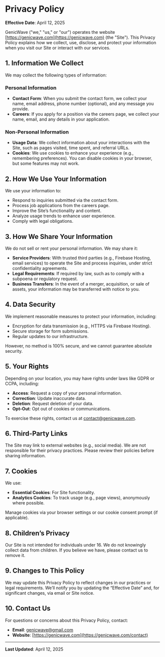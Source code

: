 # Privacy Policy

**Effective Date**: April 12, 2025

GenicWave ("we," "us," or "our") operates the website [https://genicwave.com](https://genicwave.com) (the "Site"). This Privacy Policy explains how we collect, use, disclose, and protect your information when you visit our Site or interact with our services.

## 1. Information We Collect

We may collect the following types of information:

### Personal Information
- **Contact Form**: When you submit the contact form, we collect your name, email address, phone number (optional), and any message you provide.
- **Careers**: If you apply for a position via the careers page, we collect your name, email, and any details in your application.

### Non-Personal Information
- **Usage Data**: We collect information about your interactions with the Site, such as pages visited, time spent, and referral URLs.
- **Cookies**: We use cookies to enhance your experience (e.g., remembering preferences). You can disable cookies in your browser, but some features may not work.

## 2. How We Use Your Information

We use your information to:
- Respond to inquiries submitted via the contact form.
- Process job applications from the careers page.
- Improve the Site’s functionality and content.
- Analyze usage trends to enhance user experience.
- Comply with legal obligations.

## 3. How We Share Your Information

We do not sell or rent your personal information. We may share it:
- **Service Providers**: With trusted third parties (e.g., Firebase Hosting, email services) to operate the Site and process inquiries, under strict confidentiality agreements.
- **Legal Requirements**: If required by law, such as to comply with a subpoena or regulatory request.
- **Business Transfers**: In the event of a merger, acquisition, or sale of assets, your information may be transferred with notice to you.

## 4. Data Security

We implement reasonable measures to protect your information, including:
- Encryption for data transmission (e.g., HTTPS via Firebase Hosting).
- Secure storage for form submissions.
- Regular updates to our infrastructure.

However, no method is 100% secure, and we cannot guarantee absolute security.

## 5. Your Rights

Depending on your location, you may have rights under laws like GDPR or CCPA, including:
- **Access**: Request a copy of your personal information.
- **Correction**: Update inaccurate data.
- **Deletion**: Request deletion of your data.
- **Opt-Out**: Opt out of cookies or communications.

To exercise these rights, contact us at contact@genicwave.com.

## 6. Third-Party Links

The Site may link to external websites (e.g., social media). We are not responsible for their privacy practices. Please review their policies before sharing information.

## 7. Cookies

We use:
- **Essential Cookies**: For Site functionality.
- **Analytics Cookies**: To track usage (e.g., page views), anonymously where possible.

Manage cookies via your browser settings or our cookie consent prompt (if applicable).

## 8. Children’s Privacy

Our Site is not intended for individuals under 16. We do not knowingly collect data from children. If you believe we have, please contact us to remove it.

## 9. Changes to This Policy

We may update this Privacy Policy to reflect changes in our practices or legal requirements. We’ll notify you by updating the “Effective Date” and, for significant changes, via email or Site notice.

## 10. Contact Us

For questions or concerns about this Privacy Policy, contact:

- **Email**: genicwave@gmail.com
- **Website**: [https://genicwave.com](https://genicwave.com/contact)

---

**Last Updated**: April 12, 2025

